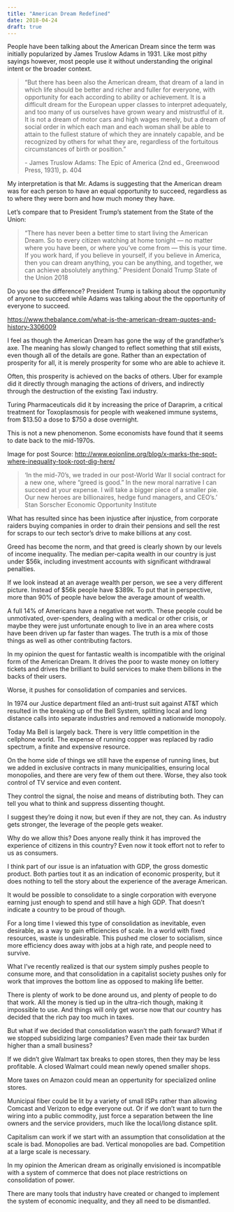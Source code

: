 ```yaml
---
title: "American Dream Redefined"
date: 2018-04-24
draft: true
---
```


People have been talking about the American Dream since the term was initially popularized by James Truslow Adams in 1931. Like most pithy sayings however, most people use it without understanding the original intent or the broader context.

>“But there has been also the American dream, that dream of a land in which life should be better and richer and fuller for everyone, with opportunity for each according to ability or achievement. It is a difficult dream for the European upper classes to interpret adequately, and too many of us ourselves have grown weary and mistrustful of it. It is not a dream of motor cars and high wages merely, but a dream of social order in which each man and each woman shall be able to attain to the fullest stature of which they are innately capable, and be recognized by others for what they are, regardless of the fortuitous circumstances of birth or position.”
>
> \- James Truslow Adams: The Epic of America (2nd ed., Greenwood Press, 1931), p. 404

My interpretation is that Mr. Adams is suggesting that the American dream was for each person to have an equal opportunity to succeed, regardless as to where they were born and how much money they have.

Let’s compare that to President Trump’s statement from the State of the Union:

>“There has never been a better time to start living the American Dream. So to every citizen watching at home tonight — no matter where you have been, or where you’ve come from — this is your time. If you work hard, if you believe in yourself, if you believe in America, then you can dream anything, you can be anything, and together, we can achieve absolutely anything.”
>President Donald Trump
>State of the Union 2018

Do you see the difference? President Trump is talking about the opportunity of anyone to succeed while Adams was talking about the the opportunity of everyone to succeed.

https://www.thebalance.com/what-is-the-american-dream-quotes-and-history-3306009

I feel as though the American Dream has gone the way of the grandfather’s axe. The meaning has slowly changed to reflect something that still exists, even though all of the details are gone. Rather than an expectation of prosperity for all, it is merely prosperity for some who are able to achieve it.

Often, this prosperity is achieved on the backs of others. Uber for example did it directly through managing the actions of drivers, and indirectly through the destruction of the existing Taxi industry.

Turing Pharmaceuticals did it by increasing the price of Daraprim, a critical treatment for Toxoplasmosis for people with weakened immune systems, from $13.50 a dose to $750 a dose overnight.

This is not a new phenomenon. Some economists have found that it seems to date back to the mid-1970s.

Image for post
Source: http://www.eoionline.org/blog/x-marks-the-spot-where-inequality-took-root-dig-here/

>‘In the mid-70’s, we traded in our post-World War II social contract for a new one, where “greed is good.” In the new moral narrative I can succeed at your expense. I will take a bigger piece of a smaller pie. Our new heroes are billionaires, hedge fund managers, and CEO’s.’
>Stan Sorscher
>Economic Opportunity Institute

What has resulted since has been injustice after injustice, from corporate raiders buying companies in order to drain their pensions and sell the rest for scraps to our tech sector’s drive to make billions at any cost.

Greed has become the norm, and that greed is clearly shown by our levels of income inequality. The median per-capita wealth in our country is just under $56k, including investment accounts with significant withdrawal penalties.

If we look instead at an average wealth per person, we see a very different picture. Instead of $56k people have $389k. To put that in perspective, more than 90% of people have below the average amount of wealth.

A full 14% of Americans have a negative net worth. These people could be unmotivated, over-spenders, dealing with a medical or other crisis, or maybe they were just unfortunate enough to live in an area where costs have been driven up far faster than wages. The truth is a mix of those things as well as other contributing factors.

In my opinion the quest for fantastic wealth is incompatible with the original form of the American Dream. It drives the poor to waste money on lottery tickets and drives the brilliant to build services to make them billions in the backs of their users.

Worse, it pushes for consolidation of companies and services.

In 1974 our Justice department filed an anti-trust suit against AT&T which resulted in the breaking up of the Bell System, splitting local and long distance calls into separate industries and removed a nationwide monopoly.

Today Ma Bell is largely back. There is very little competition in the cellphone world. The expense of running copper was replaced by radio spectrum, a finite and expensive resource.

On the home side of things we still have the expense of running lines, but we added in exclusive contracts in many municipalities, ensuring local monopolies, and there are very few of them out there. Worse, they also took control of TV service and even content.

They control the signal, the noise and means of distributing both. They can tell you what to think and suppress dissenting thought.

I suggest they’re doing it now, but even if they are not, they can. As industry gets stronger, the leverage of the people gets weaker.

Why do we allow this? Does anyone really think it has improved the experience of citizens in this country? Even now it took effort not to refer to us as consumers.

I think part of our issue is an infatuation with GDP, the gross domestic product. Both parties tout it as an indication of economic prosperity, but it does nothing to tell the story about the experience of the average American.

It would be possible to consolidate to a single corporation with everyone earning just enough to spend and still have a high GDP. That doesn’t indicate a country to be proud of though.

For a long time I viewed this type of consolidation as inevitable, even desirable, as a way to gain efficiencies of scale. In a world with fixed resources, waste is undesirable. This pushed me closer to socialism, since more efficiency does away with jobs at a high rate, and people need to survive.

What I’ve recently realized is that our system simply pushes people to consume more, and that consolidation in a capitalist society pushes only for work that improves the bottom line as opposed to making life better.

There is plenty of work to be done around us, and plenty of people to do that work. All the money is tied up in the ultra-rich though, making it impossible to use. And things will only get worse now that our country has decided that the rich pay too much in taxes.

But what if we decided that consolidation wasn’t the path forward? What if we stopped subsidizing large companies? Even made their tax burden higher than a small business?

If we didn’t give Walmart tax breaks to open stores, then they may be less profitable. A closed Walmart could mean newly opened smaller shops.

More taxes on Amazon could mean an oppertunity for specialized online stores.

Municipal fiber could be lit by a variety of small ISPs rather than allowing Comcast and Verizon to edge everyone out. Or if we don’t want to turn the wiring into a public commodity, just force a separation between the line owners and the service providers, much like the local/long distance split.

Capitalism can work if we start with an assumption that consolidation at the scale is bad. Monopolies are bad. Vertical monopolies are bad. Competition at a large scale is necessary.

In my opinion the American dream as originally envisioned is incompatible with a system of commerce that does not place restrictions on consolidation of power.

There are many tools that industry have created or changed to implement the system of economic inequality, and they all need to be dismantled.
